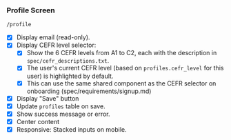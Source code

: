 ### Profile Screen

`/profile`

- [x] Display email (read-only).
- [x] Display CEFR level selector: 
    - [x] Show the 6 CEFR levels from A1 to C2, each with the description in `spec/cefr_descriptions.txt`.
    - [x] The user's current CEFR level (based on `profiles.cefr_level` for this user) is highlighted by default.
    - [x] This can use the same shared component as the CEFR selector on onboarding (spec/requirements/signup.md)
- [x] Display "Save" button
- [x] Update `profiles` table on save.
- [x] Show success message or error.
- [x] Center content
- [x] Responsive: Stacked inputs on mobile.
